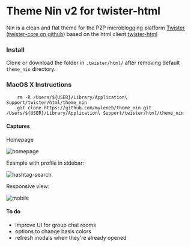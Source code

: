 Theme Nin v2 for twister-html
=============================

Nin is a clean and flat theme for the P2P microblogging platform [Twister](http://twister.net.co) ([twister-core on github](https://github.com/miguelfreitas/twister-core)) based on the html client [twister-html](https://github.com/miguelfreitas/twister-html)

### Install

Clone or download the folder in `.twister/html/` after removing default `theme_nin` directory.

### MacOS X Instructions

        rm -R /Users/${USER}/Library/Application\ Support/twister/html/theme_nin
        git clone https://github.com/myleneb/theme_nin.git /Users/${USER}/Library/Application\ Support/twister/html/theme_nin

####  Captures

Homepage

![homepage](https://raw.githubusercontent.com/myleneb/theme_nin/nin-v2/captures/home.jpg)


Example with profile in sidebar:

![hashtag-search](https://raw.githubusercontent.com/myleneb/theme_nin/nin-v2/captures/search-hashtag.jpg)

Responsive view:

![mobile](https://raw.githubusercontent.com/myleneb/theme_nin/nin-v2/captures/mobile.jpg)


####  To do

+ Improve UI for group chat rooms 
+ options to change basis colors
+ refresh modals when they're already opened
